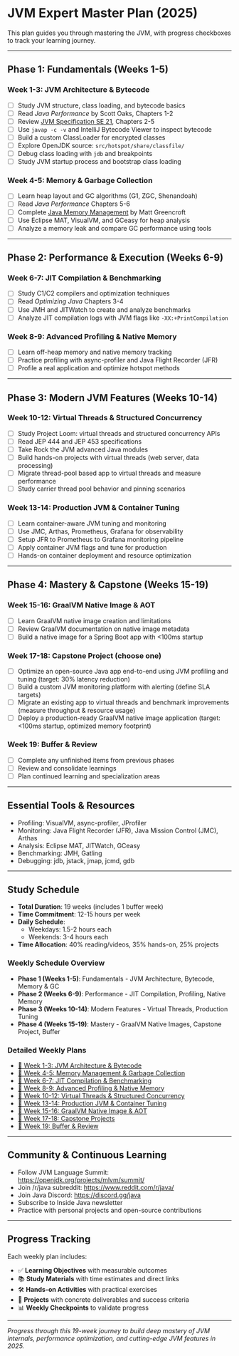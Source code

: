# JVM Expert Master Plan (2025)

This plan guides you through mastering the JVM, with progress checkboxes to track your learning journey.

---

## Phase 1: Fundamentals (Weeks 1-5)

### Week 1-3: JVM Architecture & Bytecode
- [ ] Study JVM structure, class loading, and bytecode basics
- [ ] Read *Java Performance* by Scott Oaks, Chapters 1-2
- [ ] Review [JVM Specification SE 21](https://docs.oracle.com/javase/specs/jvms/se21/html/), Chapters 2-5
- [ ] Use `javap -c -v` and IntelliJ Bytecode Viewer to inspect bytecode
- [ ] Build a custom ClassLoader for encrypted classes
- [ ] Explore OpenJDK source: `src/hotspot/share/classfile/`
- [ ] Debug class loading with `jdb` and breakpoints
- [ ] Study JVM startup process and bootstrap class loading

### Week 4-5: Memory & Garbage Collection
- [ ] Learn heap layout and GC algorithms (G1, ZGC, Shenandoah)
- [ ] Read *Java Performance* Chapters 5-6
- [ ] Complete [Java Memory Management](https://www.udemy.com/course/java-application-performance-and-memory-management/) by Matt Greencroft
- [ ] Use Eclipse MAT, VisualVM, and GCeasy for heap analysis
- [ ] Analyze a memory leak and compare GC performance using tools

---

## Phase 2: Performance & Execution (Weeks 6-9)

### Week 6-7: JIT Compilation & Benchmarking
- [ ] Study C1/C2 compilers and optimization techniques
- [ ] Read *Optimizing Java* Chapters 3-4
- [ ] Use JMH and JITWatch to create and analyze benchmarks
- [ ] Analyze JIT compilation logs with JVM flags like `-XX:+PrintCompilation`

### Week 8-9: Advanced Profiling & Native Memory
- [ ] Learn off-heap memory and native memory tracking
- [ ] Practice profiling with async-profiler and Java Flight Recorder (JFR)
- [ ] Profile a real application and optimize hotspot methods

---

## Phase 3: Modern JVM Features (Weeks 10-14)

### Week 10-12: Virtual Threads & Structured Concurrency
- [ ] Study Project Loom: virtual threads and structured concurrency APIs
- [ ] Read JEP 444 and JEP 453 specifications
- [ ] Take Rock the JVM advanced Java modules
- [ ] Build hands-on projects with virtual threads (web server, data processing)
- [ ] Migrate thread-pool based app to virtual threads and measure performance
- [ ] Study carrier thread pool behavior and pinning scenarios

### Week 13-14: Production JVM & Container Tuning
- [ ] Learn container-aware JVM tuning and monitoring
- [ ] Use JMC, Arthas, Prometheus, Grafana for observability
- [ ] Setup JFR to Prometheus to Grafana monitoring pipeline
- [ ] Apply container JVM flags and tune for production
- [ ] Hands-on container deployment and resource optimization

---

## Phase 4: Mastery & Capstone (Weeks 15-19)

### Week 15-16: GraalVM Native Image & AOT
- [ ] Learn GraalVM native image creation and limitations
- [ ] Review GraalVM documentation on native image metadata
- [ ] Build a native image for a Spring Boot app with <100ms startup

### Week 17-18: Capstone Project (choose one)
- [ ] Optimize an open-source Java app end-to-end using JVM profiling and tuning (target: 30% latency reduction)
- [ ] Build a custom JVM monitoring platform with alerting (define SLA targets)
- [ ] Migrate an existing app to virtual threads and benchmark improvements (measure throughput & resource usage)
- [ ] Deploy a production-ready GraalVM native image application (target: <100ms startup, optimized memory footprint)

### Week 19: Buffer & Review
- [ ] Complete any unfinished items from previous phases
- [ ] Review and consolidate learnings
- [ ] Plan continued learning and specialization areas

---

## Essential Tools & Resources
- Profiling: VisualVM, async-profiler, JProfiler  
- Monitoring: Java Flight Recorder (JFR), Java Mission Control (JMC), Arthas  
- Analysis: Eclipse MAT, JITWatch, GCeasy  
- Benchmarking: JMH, Gatling  
- Debugging: jdb, jstack, jmap, jcmd, gdb  

---

## Study Schedule
- **Total Duration**: 19 weeks (includes 1 buffer week)
- **Time Commitment**: 12-15 hours per week
- **Daily Schedule**:
  - Weekdays: 1.5-2 hours each
  - Weekends: 3-4 hours each
- **Time Allocation**: 40% reading/videos, 35% hands-on, 25% projects

### Weekly Schedule Overview
- **Phase 1 (Weeks 1-5)**: Fundamentals - JVM Architecture, Bytecode, Memory & GC
- **Phase 2 (Weeks 6-9)**: Performance - JIT Compilation, Profiling, Native Memory
- **Phase 3 (Weeks 10-14)**: Modern Features - Virtual Threads, Production Tuning
- **Phase 4 (Weeks 15-19)**: Mastery - GraalVM Native Images, Capstone Project, Buffer

### Detailed Weekly Plans
- [📖 Week 1-3: JVM Architecture & Bytecode](week1-3.md)
- [📖 Week 4-5: Memory Management & Garbage Collection](week4-5.md)
- [📖 Week 6-7: JIT Compilation & Benchmarking](week6-7.md)
- [📖 Week 8-9: Advanced Profiling & Native Memory](week8-9.md)
- [📖 Week 10-12: Virtual Threads & Structured Concurrency](week10-12.md)
- [📖 Week 13-14: Production JVM & Container Tuning](week13-14.md)
- [📖 Week 15-16: GraalVM Native Image & AOT](week15-16.md)
- [📖 Week 17-18: Capstone Projects](week17-18.md)
- [📖 Week 19: Buffer & Review](week19.md)  

---

## Community & Continuous Learning
- Follow JVM Language Summit: https://openjdk.org/projects/mlvm/summit/  
- Join /r/java subreddit: https://www.reddit.com/r/java/  
- Join Java Discord: https://discord.gg/java  
- Subscribe to Inside Java newsletter  
- Practice with personal projects and open-source contributions  

---

## Progress Tracking
Each weekly plan includes:
- ✅ **Learning Objectives** with measurable outcomes
- 📚 **Study Materials** with time estimates and direct links
- 🛠️ **Hands-on Activities** with practical exercises
- 🚀 **Projects** with concrete deliverables and success criteria
- 📊 **Weekly Checkpoints** to validate progress

---

*Progress through this 19-week journey to build deep mastery of JVM internals, performance optimization, and cutting-edge JVM features in 2025.*


